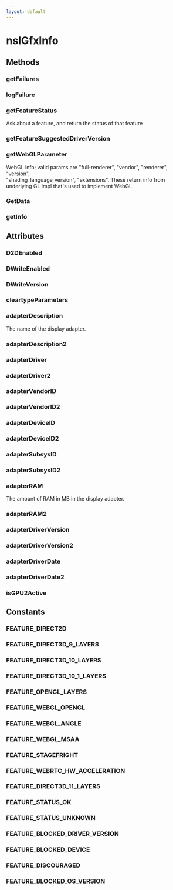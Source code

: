 ```yaml
---
layout: default
---
```


# nsIGfxInfo #

## Methods ##

### getFailures ###

### logFailure ###

### getFeatureStatus ###
  
Ask about a feature, and return the status of that feature  
  

### getFeatureSuggestedDriverVersion ###

### getWebGLParameter ###
  
WebGL info; valid params are "full-renderer", "vendor", "renderer", "version",  
"shading_language_version", "extensions".  These return info from  
underlying GL impl that's used to implement WebGL.  
  

### GetData ###

### getInfo ###

## Attributes ##

### D2DEnabled ###

### DWriteEnabled ###

### DWriteVersion ###

### cleartypeParameters ###

### adapterDescription ###
  
The name of the display adapter.  
  

### adapterDescription2 ###

### adapterDriver ###

### adapterDriver2 ###

### adapterVendorID ###

### adapterVendorID2 ###

### adapterDeviceID ###

### adapterDeviceID2 ###

### adapterSubsysID ###

### adapterSubsysID2 ###

### adapterRAM ###
  
The amount of RAM in MB in the display adapter.  
  

### adapterRAM2 ###

### adapterDriverVersion ###

### adapterDriverVersion2 ###

### adapterDriverDate ###

### adapterDriverDate2 ###

### isGPU2Active ###

## Constants ##

### FEATURE_DIRECT2D ###

### FEATURE_DIRECT3D_9_LAYERS ###

### FEATURE_DIRECT3D_10_LAYERS ###

### FEATURE_DIRECT3D_10_1_LAYERS ###

### FEATURE_OPENGL_LAYERS ###

### FEATURE_WEBGL_OPENGL ###

### FEATURE_WEBGL_ANGLE ###

### FEATURE_WEBGL_MSAA ###

### FEATURE_STAGEFRIGHT ###

### FEATURE_WEBRTC_HW_ACCELERATION ###

### FEATURE_DIRECT3D_11_LAYERS ###

### FEATURE_STATUS_OK ###

### FEATURE_STATUS_UNKNOWN ###

### FEATURE_BLOCKED_DRIVER_VERSION ###

### FEATURE_BLOCKED_DEVICE ###

### FEATURE_DISCOURAGED ###

### FEATURE_BLOCKED_OS_VERSION ###
